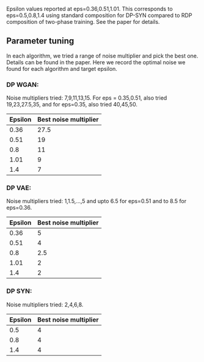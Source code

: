 Epsilon values reported at eps=0.36,0.51,1.01. This corresponds to eps=0.5,0.8,1.4 using standard composition for DP-SYN compared to RDP composition of two-phase training. See the paper for details.


## Parameter tuning

In each algorithm, we tried a range of noise multiplier and pick the best one. Details can be found in the paper. Here we record the optimal noise we found for each algorithm and target epsilon.

### DP WGAN:

Noise multipliers tried: 7,9,11,13,15. For eps = 0.35,0.51, also tried 19,23,27.5,35, and for eps=0.35, also tried 40,45,50.

Epsilon | Best noise multiplier
--- | --- 
0.36 | 27.5
0.51 | 19
0.8 | 11
1.01 | 9
1.4 | 7

### DP VAE:

Noise multipliers tried: 1,1.5,...,5 and upto 6.5 for eps=0.51 and to 8.5 for eps=0.36.

Epsilon | Best noise multiplier
--- | --- 
0.36 | 5
0.51 | 4
0.8 | 2.5
1.01 | 2
1.4 | 2

### DP SYN:

Noise multipliers tried: 2,4,6,8.

Epsilon | Best noise multiplier
--- | --- 
0.5 | 4
0.8 | 4
1.4 | 4
